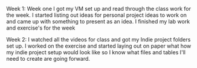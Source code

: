 Week 1:     Week one I got my VM set up and read through the class work for the week.  I started listing out ideas for personal
project ideas to work on and came up with something to present as an idea.  I finished my lab work and exercise's for the week

Week 2:     I watched all the videos for class and got my Indie project folders set up.  I worked on the exercise and started laying out
            on paper what how my indie project setup would look like so I know what files and tables I'll need to create are going forward.